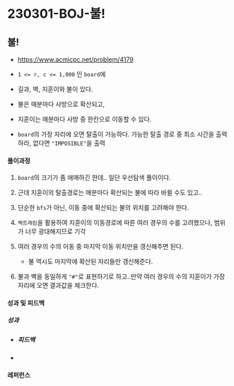 # 230301-BOJ-불!

## 불!

- https://www.acmicpc.net/problem/4179

- `1 <= r, c <= 1,000` 인 `board`에 

- 길과, 벽, 지훈이와 불이 있다.

- 불은 매분마다 사방으로 확산되고,

- 지훈이는 매분마다 사방 중 한칸으로 이동할 수 있다.

- `board`의 가장 자리에 오면 탈출이 가능하다. 가능한 탈출 경로 중 최소 시간을 출력하라, 없다면 `"IMPOSIBLE"`을 출력

#### 풀이과정

1. `board`의 크기가 좀 애매하긴 한데.. 일단 우선탐색 풀이이다.

2. 근데 지훈이의 탈출경로는 매분마다 확산되는 불에 따라 바뀔 수도 있고..

3. 단순한 `bfs`가 아닌, 이동 중에 확산되는 불의 위치를 고려해야 한다.

4. `백트래킹`을 활용하여 지훈이의 이동경로에 따른 여러 경우의 수를 고려했으나, 범위가 너무 광대해지므로 기각

5. 여러 경우의 수의 이동 중 마지막 이동 위치만을 갱신해주면 된다.
   
   - 불 역시도 마지막에 확산된 자리들만 갱신해준다.

6. 불과 벽을 동일하게 `"#"`로 표현하기로 하고..만약 여러 경우의 수의 지훈이가 가장자리에 오면 결과값을 체크한다.

#### 성과 및 피드백

##### 성과

- ##### 피드백

- 

#### 레퍼런스

> 
